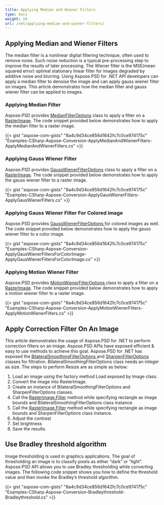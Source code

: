 ```yaml
---
title: Applying Median and Wiener Filters
type: docs
weight: 10
url: /net/applying-median-and-wiener-filters/
---
```


## **Applying Median and Wiener Filters**
The median filter is a nonlinear digital filtering technique, often used to remove noise. Such noise reduction is a typical pre-processing step to improve the results of later processing. The Wiener filter is the MSE(mean squared error) optimal stationary linear filter for images degraded by additive noise and blurring. Using Aspose.PSD for .NET API developers can apply a median filter to denoise the image and can apply gauss wiener filter on images. This article demonstrates how the median filter and gauss wiener filter can be applied to images.
### **Applying Median Filter**
Aspose.PSD provides [MedianFilterOptions](https://apireference.aspose.com/net/psd/aspose.psd.imagefilters.filteroptions/medianfilteroptions) class to apply a filter on a [RasterImage](https://apireference.aspose.com/net/psd/aspose.psd/rasterimage). The code snippet provided below demonstrates how to apply the median filter to a raster image.

{{< gist "aspose-com-gists" "8a4c9d34ce856d1642fc7c0ce974175c" "Examples-CSharp-Aspose-Conversion-ApplyMedianAndWienerFilters-ApplyMedianAndWienerFilters.cs" >}}


### **Applying Gauss Wiener Filter**
Aspose.PSD provides [GaussWienerFilterOptions](https://apireference.aspose.com/net/psd/aspose.psd.imagefilters.filteroptions/gausswienerfilteroptions) class to apply a filter on a [RasterImage](https://apireference.aspose.com/net/psd/aspose.psd/rasterimage). The code snippet provided below demonstrates how to apply the gauss wiener filter to a raster image.

{{< gist "aspose-com-gists" "8a4c9d34ce856d1642fc7c0ce974175c" "Examples-CSharp-Aspose-Conversion-ApplyGausWienerFilters-ApplyGausWienerFilters.cs" >}}


### **Applying Gauss Wiener Filter For Colored image**
Aspose.PSD provides [GaussWienerFilterOptions ](https://apireference.aspose.com/net/psd/aspose.psd.imagefilters.filteroptions/gausswienerfilteroptions)for colored images as well. The code snippet provided below demonstrates how to apply the gauss wiener filter to a color image.

{{< gist "aspose-com-gists" "8a4c9d34ce856d1642fc7c0ce974175c" "Examples-CSharp-Aspose-Conversion-ApplyGausWienerFiltersForColorImage-ApplyGausWienerFiltersForColorImage.cs" >}}


### **Applying Motion Wiener Filter**
Aspose.PSD provides [MotionWienerFilterOptions ](https://apireference.aspose.com/net/psd/aspose.psd.imagefilters.filteroptions/motionwienerfilteroptions)class to apply a filter on a [RasterImage](https://apireference.aspose.com/net/psd/aspose.psd/rasterimage). The code snippet provided below demonstrates how to apply a motion wiener filter to a raster image.

{{< gist "aspose-com-gists" "8a4c9d34ce856d1642fc7c0ce974175c" "Examples-CSharp-Aspose-Conversion-ApplyMotionWienerFilters-ApplyMotionWienerFilters.cs" >}}


## **Apply Correction Filter On An Image**
This article demonstrates the usage of Aspose.PSD for .NET to perform correction filters on an image. Aspose.PSD APIs have exposed efficient & easy to use methods to achieve this goal. Aspose.PSD for .NET has exposed the [BilateralSmoothingFilterOptions ](https://apireference.aspose.com/net/psd/aspose.psd.imagefilters.filteroptions/bilateralsmoothingfilteroptions)and [SharpenFilterOptions ](https://apireference.aspose.com/net/psd/aspose.psd.imagefilters.filteroptions/sharpenfilteroptions)classes for filtration. BilateralSmoothingFilterOptions class needs an integer as size. The steps to perform Resize are as simple as below:

1. Load an image using the factory method Load exposed by Image class.
1. Convert the image into RasterImage.
1. Create an instance of BilateralSmoothingFilterOptions and SharpenFilterOptions classes.
1. Call the [RasterImage.Filter](https://apireference.aspose.com/psd/net/aspose.psd/rasterimage/methods/filter) method while specifying rectangle as image bounds and BilateralSmoothingFilterOptions class instance.
1. Call the [RasterImage.Filter](https://apireference.aspose.com/psd/net/aspose.psd/rasterimage/methods/filter) method while specifying rectangle as image bounds and SharpenFilterOptions class instance.
1. Adjust the contrast
1. Set brightness
1. Save the results.


## **Use Bradley threshold algorithm**
Image thresholding is used in graphics applications. The goal of thresholding an image is to classify pixels as either “dark” or “light”. Aspose.PSD API allows you to use Bradley thresholding while converting images. The following code snippet shows you how to define the threshold value and then invoke the Bradley’s threshold algorithm.

{{< gist "aspose-com-gists" "8a4c9d34ce856d1642fc7c0ce974175c" "Examples-CSharp-Aspose-Conversion-Bradleythreshold-Bradleythreshold.cs" >}}
